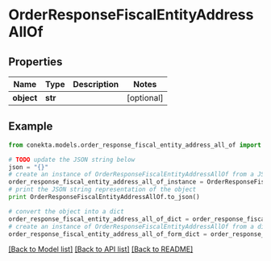 # OrderResponseFiscalEntityAddressAllOf


## Properties
Name | Type | Description | Notes
------------ | ------------- | ------------- | -------------
**object** | **str** |  | [optional] 

## Example

```python
from conekta.models.order_response_fiscal_entity_address_all_of import OrderResponseFiscalEntityAddressAllOf

# TODO update the JSON string below
json = "{}"
# create an instance of OrderResponseFiscalEntityAddressAllOf from a JSON string
order_response_fiscal_entity_address_all_of_instance = OrderResponseFiscalEntityAddressAllOf.from_json(json)
# print the JSON string representation of the object
print OrderResponseFiscalEntityAddressAllOf.to_json()

# convert the object into a dict
order_response_fiscal_entity_address_all_of_dict = order_response_fiscal_entity_address_all_of_instance.to_dict()
# create an instance of OrderResponseFiscalEntityAddressAllOf from a dict
order_response_fiscal_entity_address_all_of_form_dict = order_response_fiscal_entity_address_all_of.from_dict(order_response_fiscal_entity_address_all_of_dict)
```
[[Back to Model list]](../README.md#documentation-for-models) [[Back to API list]](../README.md#documentation-for-api-endpoints) [[Back to README]](../README.md)


